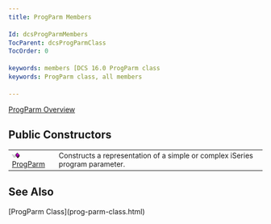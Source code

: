 ```yaml
---
title: ProgParm Members

Id: dcsProgParmMembers
TocParent: dcsProgParmClass
TocOrder: 0

keywords: members [DCS 16.0 ProgParm class
keywords: ProgParm class, all members

---
```


[ProgParm Overview](prog-parm-class.html) 
## Public Constructors


|      |      |
| ---- | ---- |
| <img alt="public property" src="images/public-method.gif" x-maintain-ratio="TRUE" style="FLOAT: none; WIDTH: 15px; HEIGHT: 11px; BORDER-BOTTOM-STYLE: none" width="15" height="11" border="0" /> [ ProgParm](prog-parm-class-prog-parm-method-main.html) | Constructs a representation of a simple or complex iSeries program parameter. |



## See Also

<dl />
      [ProgParm Class](prog-parm-class.html)

